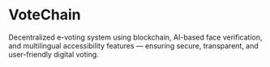 # VoteChain
Decentralized e-voting system using blockchain, AI-based face verification, and multilingual accessibility features — ensuring secure, transparent, and user-friendly digital voting.
